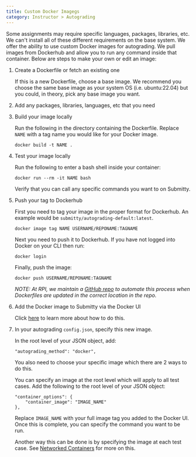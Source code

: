 ```yaml
---
title: Custom Docker Imagegs
category: Instructor > Autograding
---
```


Some assignments may require specific languages, packages, libraries, etc.
We can't install all of these different requirements on the base system.
We offer the ability to use custom Docker images for autograding.
We pull images from Dockerhub and allow you to run any command inside
that container. Below are steps to make your own or edit an image:

1. Create a Dockerfile or fetch an existing one

    If this is a new Dockerfile, choose a base image.
    We recommend you choose the same base image as your system OS (i.e. ubuntu:22.04)
    but you could, in theory, pick any base image you want.

2. Add any packages, libraries, languages, etc that you need

3. Build your image locally

    Run the following in the directory containing the Dockerfile.
    Replace `NAME` with a tag name you would like for your Docker image.
    ```
    docker build -t NAME .
    ```

4. Test your image locally

    Run the following to enter a bash shell inside your container:
    ```
    docker run --rm -it NAME bash
    ```

    Verify that you can call any specific commands you want to on Submitty.

5. Push your tag to Dockerhub

    First you need to tag your image in the proper format for Dockerhub.
    An example would be `submitty/autograding-default:latest`.
    ```
    docker image tag NAME USERNAME/REPONAME:TAGNAME
    ```

    Next you need to push it to Dockerhub. If you have not logged into Docker on your CLI then run:
    ```
    docker login
    ```

    Finally, push the image:
    ```
    docker push USERNAME/REPONAME:TAGNAME
    ```

    _NOTE: At RPI, we maintain a [GitHub repo](https://github.com/Submitty/DockerImagesRPI)
    to automate this process when Dockerfiles are updated in the correct location in the repo._

6. Add the Docker image to Submitty via the Docker UI

    Click [here](/instructor/autograding/docker_ui) to learn more about how to do this.

7. In your autograding `config.json`, specify this new image.

    In the root level of your JSON object, add:
    ```
    "autograding_method": "docker",
    ```

    You also need to choose your specific image which there are 2 ways to do this.

    You can specify an image at the root level which will apply to all test cases.
    Add the following to the root level of your JSON object:
    ```
    "container_options": {
        "container_image": "IMAGE_NAME"
    },
    ```
    Replace `IMAGE_NAME` with your full image tag you added to the Docker UI.
    Once this is complete, you can specify the command you want to be run.

    Another way this can be done is by specifying the image at each test case.
    See [Networked Containers](/instructor/autograding/networking) for more on this.

